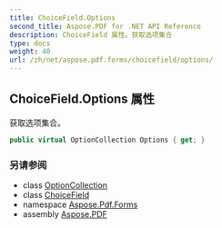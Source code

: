 ```yaml
---
title: ChoiceField.Options
second_title: Aspose.PDF for .NET API Reference
description: ChoiceField 属性。获取选项集合
type: docs
weight: 40
url: /zh/net/aspose.pdf.forms/choicefield/options/
---
```

## ChoiceField.Options 属性

获取选项集合。

```csharp
public virtual OptionCollection Options { get; }
```

### 另请参阅

* class [OptionCollection](../../optioncollection/)
* class [ChoiceField](../)
* namespace [Aspose.Pdf.Forms](../../../aspose.pdf.forms/)
* assembly [Aspose.PDF](../../../)